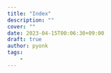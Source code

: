 ```yaml
---
title: "Index"
description: ""
cover: ""
date: 2023-04-15T00:06:30+09:00
draft: true
author: pyonk
tags:
    - 
---
```

